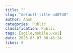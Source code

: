 ```yaml
---
title: ""
slug: "default-title-ad07d0"
author: Anon
categories: Public
classification: Public
tags: [agile,mobile,uxui]
date: 2025-03-07 00:46:24 
likes: 0
---
```



